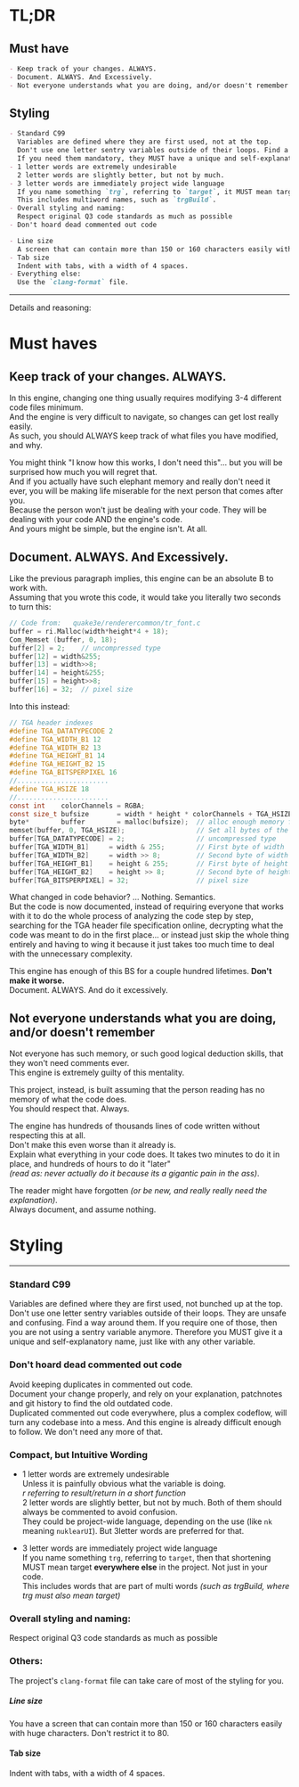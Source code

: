 # TL;DR
## Must have  
```md
- Keep track of your changes. ALWAYS.  
- Document. ALWAYS. And Excessively.  
- Not everyone understands what you are doing, and/or doesn't remember  
```
## Styling  
```md
- Standard C99 
  Variables are defined where they are first used, not at the top.  
  Don't use one letter sentry variables outside of their loops. Find a way around them. 
  If you need them mandatory, they MUST have a unique and self-explanatory name.  
- 1 letter words are extremely undesirable
  2 letter words are slightly better, but not by much.
- 3 letter words are immediately project wide language
  If you name something `trg`, referring to `target`, it MUST mean target **everywhere else** in the project. 
  This includes multiword names, such as `trgBuild`.
- Overall styling and naming:
  Respect original Q3 code standards as much as possible
- Don't hoard dead commented out code
```
```md
- Line size  
  A screen that can contain more than 150 or 160 characters easily with huge characters. Don't restrict it to 80.  
- Tab size  
  Indent with tabs, with a width of 4 spaces.
- Everything else:
  Use the `clang-format` file.
```

--- 
Details and reasoning:

# Must haves
## Keep track of your changes. ALWAYS.
In this engine, changing one thing usually requires modifying 3-4 different code files minimum.  
And the engine is very difficult to navigate, so changes can get lost really easily.  
As such, you should ALWAYS keep track of what files you have modified, and why.  

You might think "I know how this works, I don't need this"... but you will be surprised how much you will regret that.   
And if you actually have such elephant memory and really don't need it ever, you will be making life miserable for the next person that comes after you.  
Because the person won't just be dealing with your code. They will be dealing with your code AND the engine's code.  
And yours might be simple, but the engine isn't. At all.  

## Document. ALWAYS. And Excessively.
Like the previous paragraph implies, this engine can be an absolute B to work with.  
Assuming that you wrote this code, it would take you literally two seconds to turn this:  
```c
// Code from:   quake3e/renderercommon/tr_font.c
buffer = ri.Malloc(width*height*4 + 18);
Com_Memset (buffer, 0, 18);
buffer[2] = 2;    // uncompressed type
buffer[12] = width&255;
buffer[13] = width>>8;
buffer[14] = height&255;
buffer[15] = height>>8;
buffer[16] = 32;  // pixel size
```
Into this instead:  
```c
// TGA header indexes
#define TGA_DATATYPECODE 2
#define TGA_WIDTH_B1 12
#define TGA_WIDTH_B2 13
#define TGA_HEIGHT_B1 14
#define TGA_HEIGHT_B2 15
#define TGA_BITSPERPIXEL 16
//.......................
#define TGA_HSIZE 18
//.......................
const int    colorChannels = RGBA;
const size_t bufsize       = width * height * colorChannels + TGA_HSIZE;
byte*        buffer        = malloc(bufsize);  // alloc enough memory for the tga image
memset(buffer, 0, TGA_HSIZE);                  // Set all bytes of the buffer header to 0
buffer[TGA_DATATYPECODE] = 2;                  // uncompressed type
buffer[TGA_WIDTH_B1]     = width & 255;        // First byte of width
buffer[TGA_WIDTH_B2]     = width >> 8;         // Second byte of width
buffer[TGA_HEIGHT_B1]    = height & 255;       // First byte of height
buffer[TGA_HEIGHT_B2]    = height >> 8;        // Second byte of height
buffer[TGA_BITSPERPIXEL] = 32;                 // pixel size
```
What changed in code behavior? ... Nothing. Semantics.  
But the code is now documented, instead of requiring everyone that works with it to do the whole process of analyzing the code step by step, searching for the TGA header file specification online, decrypting what the code was meant to do in the first place... or instead just skip the whole thing entirely and having to wing it because it just takes too much time to deal with the unnecessary complexity.  

This engine has enough of this BS for a couple hundred lifetimes. **Don't make it worse.**  
Document. ALWAYS. And do it excessively.  

## Not everyone understands what you are doing, and/or doesn't remember
Not everyone has such memory, or such good logical deduction skills, that they won't need comments ever.   
This engine is extremely guilty of this mentality.  

This project, instead, is built assuming that the person reading has no memory of what the code does.  
You should respect that. Always.  

The engine has hundreds of thousands lines of code written without respecting this at all.  
Don't make this even worse than it already is.  
Explain what everything in your code does. It takes two minutes to do it in place, and hundreds of hours to do it "later"  
_(read as: never actually do it because its a gigantic pain in the ass)_.  

The reader might have forgotten _(or be new, and really really need the explanation)_.  
Always document, and assume nothing.  


# Styling
---
### Standard C99 
Variables are defined where they are first used, not bunched up at the top.  
Don't use one letter sentry variables outside of their loops. They are unsafe and confusing. Find a way around them. 
If you require one of those, then you are not using a sentry variable anymore. Therefore you MUST give it a unique and self-explanatory name, just like with any other variable.  

### Don't hoard dead commented out code
Avoid keeping duplicates in commented out code.  
Document your change properly, and rely on your explanation, patchnotes and git history to find the old outdated code.  
Duplicated commented out code everywhere, plus a complex codeflow, will turn any codebase into a mess. And this engine is already difficult enough to follow. We don't need any more of that.  

### Compact, but Intuitive Wording
- 1 letter words are extremely undesirable  
Unless it is painfully obvious what the variable is doing.  
_r referring to result/return in a short function_  
2 letter words are slightly better, but not by much. Both of them should always be commented to avoid confusion.  
They could be project-wide language, depending on the use (like `nk` meaning `nuklearUI`). But 3letter words are preferred for that.  

- 3 letter words are immediately project wide language  
If you name something `trg`, referring to `target`, then that shortening MUST mean target **everywhere else** in the project. Not just in your code.  
This includes words that are part of multi words _(such as trgBuild, where trg must also mean target)_  

### Overall styling and naming:
Respect original Q3 code standards as much as possible

### Others:
The project's `clang-format` file can take care of most of the styling for you.  

##### Line size
You have a screen that can contain more than 150 or 160 characters easily with huge characters. Don't restrict it to 80.
#### Tab size
Indent with tabs, with a width of 4 spaces.
